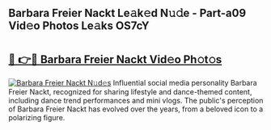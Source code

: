 ## Barbara Freier Nackt Le𝚊k𝚎d N𝚞𝚍e - Part-a09 Vid𝚎o Photos Le𝚊ks OS7cY

# <h2><a href="http://fb6dof.evod.top/?m=Barbara+Freier+Nackt">🔗 👉🔴 Barbara Freier Nackt Vid𝚎o Ph𝚘t𝚘s</a></h2>

[![Barbara Freier Nackt N𝚞d𝚎s](https://i.imgur.com/8V9OHl7.gif)](http://fb6dof.evod.top/?m=Barbara+Freier+Nackt)
Influential social media personality Barbara Freier Nackt, recognized for sharing lifestyle and dance-themed content, including dance trend performances and mini vlogs. The public's perception of Barbara Freier Nackt has evolved over the years, from a beloved icon to a polarizing figure. 
